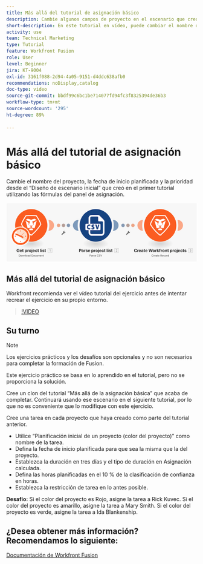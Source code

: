 ```yaml
---
title: Más allá del tutorial de asignación básico
description: Cambie algunos campos de proyecto en el escenario que creó anteriormente utilizando las fórmulas del panel de asignación en  [!DNL Adobe Workfront Fusion].
short-description: En este tutorial en vídeo, puede cambiar el nombre del proyecto, la fecha de inicio planificada y la prioridad desde el "Diseño del escenario inicial" que creó en el primer tutorial utilizando las fórmulas del panel de asignación.
activity: use
team: Technical Marketing
type: Tutorial
feature: Workfront Fusion
role: User
level: Beginner
jira: KT-9004
exl-id: 3161f088-2d94-4a05-9151-d4ddc638afb0
recommendations: noDisplay,catalog
doc-type: video
source-git-commit: bbdf99c6bc1be714077fd94fc3f8325394de36b3
workflow-type: tm+mt
source-wordcount: '295'
ht-degree: 89%

---
```


# Más allá del tutorial de asignación básico

Cambie el nombre del proyecto, la fecha de inicio planificada y la prioridad desde el “Diseño de escenario inicial” que creó en el primer tutorial utilizando las fórmulas del panel de asignación.

![Una imagen del escenario de Fusion](assets/understand-the-basics-1.png)

## Más allá del tutorial de asignación básico

Workfront recomienda ver el vídeo tutorial del ejercicio antes de intentar recrear el ejercicio en su propio entorno.

>[!VIDEO](https://video.tv.adobe.com/v/335264/?quality=12&learn=on&enablevpops=1)


## Su turno

>[!NOTE]
>
>Los ejercicios prácticos y los desafíos son opcionales y no son necesarios para completar la formación de Fusion.

Este ejercicio práctico se basa en lo aprendido en el tutorial, pero no se proporciona la solución.

Cree un clon del tutorial “Más allá de la asignación básica” que acaba de completar. Continuará usando ese escenario en el siguiente tutorial, por lo que no es conveniente que lo modifique con este ejercicio.

Cree una tarea en cada proyecto que haya creado como parte del tutorial anterior.

* Utilice “Planificación inicial de un proyecto (color del proyecto)” como nombre de la tarea.
* Defina la fecha de inicio planificada para que sea la misma que la del proyecto.
* Establezca la duración en tres días y el tipo de duración en Asignación calculada.
* Defina las horas planificadas en el 10 % de la clasificación de confianza en horas.
* Establezca la restricción de tarea en lo antes posible.

**Desafío:** Si el color del proyecto es Rojo, asigne la tarea a Rick Kuvec. Si el color del proyecto es amarillo, asigne la tarea a Mary Smith. Si el color del proyecto es verde, asigne la tarea a Ida Blankenship.

## ¿Desea obtener más información? Recomendamos lo siguiente:

[Documentación de Workfront Fusion](https://experienceleague.adobe.com/en/docs/workfront-fusion/using/get-started-with-fusion/understand-workfront-fusion/workfront-fusion-overview)
